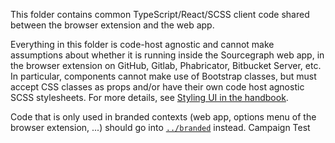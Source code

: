 This folder contains common TypeScript/React/SCSS client code shared between the browser extension and the web app.

Everything in this folder is code-host agnostic and cannot make assumptions about whether it is running inside the Sourcegraph web app, in the browser extension on GitHub, Gitlab, Phabricator, Bitbucket Server, etc.
In particular, components cannot make use of Bootstrap classes, but must accept CSS classes as props and/or have their own code host agnostic SCSS stylesheets.
For more details, see [Styling UI in the handbook](https://about.sourcegraph.com/handbook/engineering/web/styling).

Code that is only used in branded contexts (web app, options menu of the browser extension, ...) should go into [`../branded`](../branded) instead.
Campaign Test
